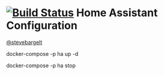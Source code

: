 # [![Build Status](https://travis-ci.org/stevebargelt/home-assistant-config.svg?branch=master)](https://travis-ci.org/stevebargelt/home-assistant-config) Home Assistant Configuration

[@stevebargelt](http://www.twitter.com/stevebargelt)

docker-compose -p ha up -d

docker-compose -p ha stop
